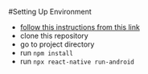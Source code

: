 #Setting Up Environment

- [follow this instructions from this link](https://reactnative.dev/docs/0.73/environment-setup)
- clone this repository
- go to project directory
- run ```npm install```
- run ```npx react-native run-android```
